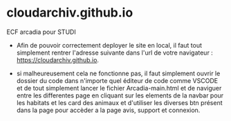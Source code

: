 # cloudarchiv.github.io
ECF arcadia pour STUDI

- Afin de pouvoir correctement deployer le site en local, il faut tout simplement rentrer l'adresse suivante dans l'url de votre navigateur : https://cloudarchiv.github.io.

- si malheureusement cela ne fonctionne pas, 
il faut simplement ouvrir le dossier du code dans n'importe quel éditeur de code comme VSCODE
et de tout simplement lancer le fichier Arcadia-main.html et de naviguer entre les differentes page en cliquant sur les elements de la navbar pour les habitats et les card des animaux
et d'utiliser les diverses btn présent dans la page pour accèder a la page avis, support et connexion. 

